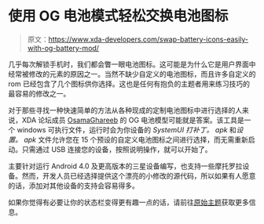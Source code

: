 # 使用 OG 电池模式轻松交换电池图标

> 原文：<https://www.xda-developers.com/swap-battery-icons-easily-with-og-battery-mod/>

几乎每次解锁手机时，我们都会瞥一眼电池图标。这可能是为什么它是用户界面中经常被修改的元素的原因之一。当然不缺少自定义的电池图标，而且许多自定义的 rom 已经包含了几个图标供你选择。这也是任何有抱负的主题者用来练习技巧的最容易的修改之一。

对于那些寻找一种快速简单的方法从各种现成的定制电池图标中进行选择的人来说，XDA 论坛成员 [OsamaGhareeb](http://forum.xda-developers.com/member.php?u=4937202) 的 OG 电池模型可能就是答案。该工具是一个 windows 可执行文件，运行时会为你设备的 *SystemUI 打补丁。 apk* 和*设置。 apk* 文件允许您在 15 个预设的自定义电池图标之间进行选择，而无需重新启动。只需通过 USB 连接您的设备，按照说明操作，就可以开始了。

主要针对运行 Android 4.0 及更高版本的三星设备编写，也支持一些摩托罗拉设备。然而，开发人员已经选择提供这个漂亮的小修改的源代码，所以如果有人愿意的话，添加对其他设备的支持会容易得多。

如果你觉得有必要让你的状态栏变得更有趣一点的话，请前往[原始主题](http://forum.xda-developers.com/showthread.php?p=38905053)获取更多信息。
